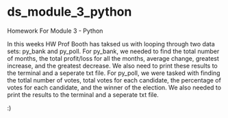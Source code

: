 # ds_module_3_python
Homework For Module 3 - Python

In this weeks HW Prof Booth has taksed us with looping through two data sets: py_bank and py_poll. For py_bank, we needed to find the total number of months, the total profit/loss for all the months, average change, greatest increase, and the greatest decrease. We also need to print these results to the terminal and a seperate txt file. For py_poll, we were tasked with finding the totlal number of votes, total votes for each candidate, the percentage of votes for each candidate, and the winner of the election. We also needed to print the results to the terminal and a seperate txt file.

:)